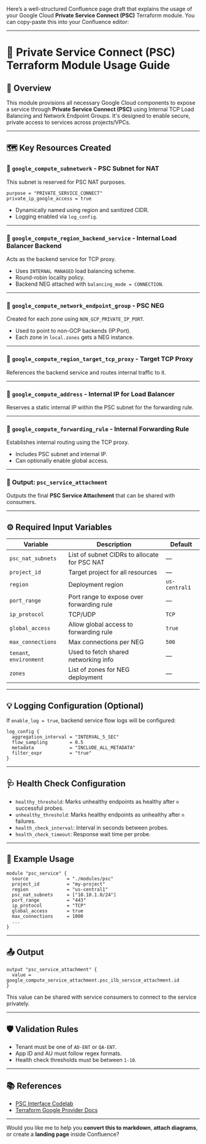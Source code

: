 Here’s a well-structured Confluence page draft that explains the usage of your Google Cloud **Private Service Connect (PSC)** Terraform module. You can copy-paste this into your Confluence editor:

---

# 🧩 Private Service Connect (PSC) Terraform Module Usage Guide

## 📌 Overview

This module provisions all necessary Google Cloud components to expose a service through **Private Service Connect (PSC)** using Internal TCP Load Balancing and Network Endpoint Groups. It's designed to enable secure, private access to services across projects/VPCs.

---

## 🗺️ Key Resources Created

### 🔹 `google_compute_subnetwork` - PSC Subnet for NAT

This subnet is reserved for PSC NAT purposes.

```hcl
purpose = "PRIVATE_SERVICE_CONNECT"
private_ip_google_access = true
```

* Dynamically named using region and sanitized CIDR.
* Logging enabled via `log_config`.

---

### 🔹 `google_compute_region_backend_service` - Internal Load Balancer Backend

Acts as the backend service for TCP proxy.

* Uses `INTERNAL MANAGED` load balancing scheme.
* Round-robin locality policy.
* Backend NEG attached with `balancing_mode = CONNECTION`.

---

### 🔹 `google_compute_network_endpoint_group` - PSC NEG

Created for each zone using `NON_GCP_PRIVATE_IP_PORT`.

* Used to point to non-GCP backends (IP\:Port).
* Each zone in `local.zones` gets a NEG instance.

---

### 🔹 `google_compute_region_target_tcp_proxy` - Target TCP Proxy

References the backend service and routes internal traffic to it.

---

### 🔹 `google_compute_address` - Internal IP for Load Balancer

Reserves a static internal IP within the PSC subnet for the forwarding rule.

---

### 🔹 `google_compute_forwarding_rule` - Internal Forwarding Rule

Establishes internal routing using the TCP proxy.

* Includes PSC subnet and internal IP.
* Can optionally enable global access.

---

### 🔹 Output: `psc_service_attachment`

Outputs the final **PSC Service Attachment** that can be shared with consumers.

---

## ⚙️ Required Input Variables

| Variable                | Description                                  | Default       |
| ----------------------- | -------------------------------------------- | ------------- |
| `psc_nat_subnets`       | List of subnet CIDRs to allocate for PSC NAT | —             |
| `project_id`            | Target project for all resources             | —             |
| `region`                | Deployment region                            | `us-central1` |
| `port_range`            | Port range to expose over forwarding rule    | —             |
| `ip_protocol`           | TCP/UDP                                      | `TCP`         |
| `global_access`         | Allow global access to forwarding rule       | `true`        |
| `max_connections`       | Max connections per NEG                      | `500`         |
| `tenant`, `environment` | Used to fetch shared networking info         | —             |
| `zones`                 | List of zones for NEG deployment             | —             |

---

## 💡 Logging Configuration (Optional)

If `enable_log = true`, backend service flow logs will be configured:

```hcl
log_config {
  aggregation_interval = "INTERVAL_5_SEC"
  flow_sampling        = 0.5
  metadata             = "INCLUDE_ALL_METADATA"
  filter_expr          = "true"
}
```

---

## 🩺 Health Check Configuration

* `healthy_threshold`: Marks unhealthy endpoints as healthy after `n` successful probes.
* `unhealthy_threshold`: Marks healthy endpoints as unhealthy after `n` failures.
* `health_check_interval`: Interval in seconds between probes.
* `health_check_timeout`: Response wait time per probe.

---

## 🧪 Example Usage

```hcl
module "psc_service" {
  source              = "./modules/psc"
  project_id          = "my-project"
  region              = "us-central1"
  psc_nat_subnets     = ["10.10.1.0/24"]
  port_range          = "443"
  ip_protocol         = "TCP"
  global_access       = true
  max_connections     = 1000
  ...
}
```

---

## 📤 Output

```hcl
output "psc_service_attachment" {
  value = google_compute_service_attachment.psc_ilb_service_attachment.id
}
```

This value can be shared with service consumers to connect to the service privately.

---

## 🛡️ Validation Rules

* Tenant must be one of `AD-ENT` or `QA-ENT`.
* App ID and AU must follow regex formats.
* Health check thresholds must be between `1-10`.

---

## 📚 References

* [PSC Interface Codelab](https://codelabs.developers.google.com/codelabs/psc-interface)
* [Terraform Google Provider Docs](https://registry.terraform.io/providers/hashicorp/google/latest/docs)

---

Would you like me to help you **convert this to markdown**, **attach diagrams**, or create a **landing page** inside Confluence?
